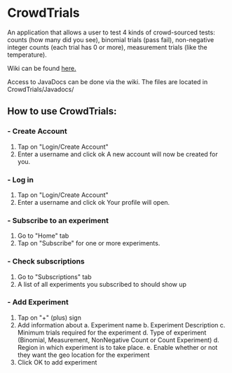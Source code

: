 # CrowdTrials
An application that allows a user to test 4 kinds of crowd-sourced tests: counts (how many did you see), binomial trials (pass fail), non-negative integer counts (each trial has 0 or more), measurement trials (like the temperature).

Wiki can be found [here.](https://github.com/CMPUT301-T13/CrowdTrials/wiki)

Access to JavaDocs can be done via the wiki. The files are located in CrowdTrials/Javadocs/

## How to use CrowdTrials:

### - Create Account

  1. Tap on "Login/Create Account"
  2. Enter a username and click ok
  A new account will now be created for you.
  
### - Log in
  1. Tap on "Login/Create Account"
  2. Enter a username and click ok
  Your profile will open.

### - Subscribe to an experiment
  1. Go to "Home" tab
  2. Tap on "Subscribe" for one or more experiments.

### - Check subscriptions 
  1. Go to "Subscriptions" tab
  2. A list of all experiments you subscribed to should show up

### - Add Experiment
  1. Tap on "+" (plus) sign
  2. Add information about 
    a. Experiment name
    b. Experiment Description
    c. Minimum trials required for the experiment
    d. Type of experiment (Binomial, Measurement, NonNegative Count or Count Experiment)
    d. Region in which experiment is to take place.
    e. Enable whether or not they want the geo location for the experiment
 3. Click OK to add experiment
